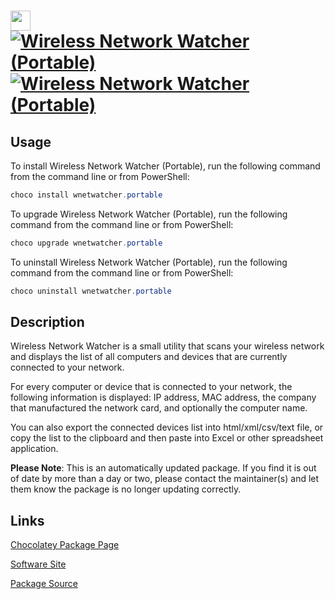 ﻿# <img src="https://cdn.jsdelivr.net/gh/mkevenaar/chocolatey-packages@80cc04e4beaa57a22111d64f65b878ebd32964de/icons/wnetwatcher.png" width="32" height="32"/> [![Wireless Network Watcher (Portable)](https://img.shields.io/chocolatey/v/wnetwatcher.portable.svg?label=Wireless+Network+Watcher+(Portable))](https://community.chocolatey.org/packages/wnetwatcher.portable) [![Wireless Network Watcher (Portable)](https://img.shields.io/chocolatey/dt/wnetwatcher.portable.svg)](https://community.chocolatey.org/packages/wnetwatcher.portable)

## Usage

To install Wireless Network Watcher (Portable), run the following command from the command line or from PowerShell:

```powershell
choco install wnetwatcher.portable
```

To upgrade Wireless Network Watcher (Portable), run the following command from the command line or from PowerShell:

```powershell
choco upgrade wnetwatcher.portable
```

To uninstall Wireless Network Watcher (Portable), run the following command from the command line or from PowerShell:

```powershell
choco uninstall wnetwatcher.portable
```

## Description

Wireless Network Watcher is a small utility that scans your wireless network and displays the list of all computers and devices that are currently connected to your network.

For every computer or device that is connected to your network, the following information is displayed: IP address, MAC address, the company that manufactured the network card, and optionally the computer name.

You can also export the connected devices list into html/xml/csv/text file, or copy the list to the clipboard and then paste into Excel or other spreadsheet application.

**Please Note**: This is an automatically updated package. If you find it is
out of date by more than a day or two, please contact the maintainer(s) and
let them know the package is no longer updating correctly.


## Links

[Chocolatey Package Page](https://community.chocolatey.org/packages/wnetwatcher.portable)

[Software Site](http://www.nirsoft.net/utils/wireless_network_watcher.html)

[Package Source](https://github.com/mkevenaar/chocolatey-packages/tree/master/automatic/wnetwatcher.portable)

